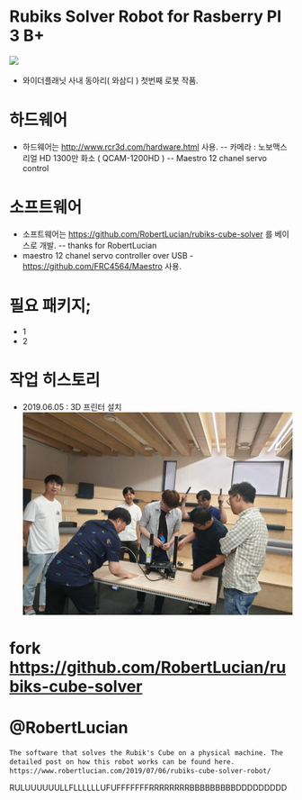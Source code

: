 # Rubiks Solver Robot for Rasberry PI 3 B+

![](http://www.widerplanet.com/inc/images/common/widerplanet_logo.png)
 - 와이더플래닛 사내 동아리( 와삼디 ) 첫번째 로봇 작품.

# 하드웨어
 - 하드웨어는 http://www.rcr3d.com/hardware.html 사용.
 -- 카메라 : 노보맥스 리얼 HD 1300만 화소 ( QCAM-1200HD )
 -- Maestro 12 chanel servo control

# 소프트웨어
 - 소프트웨어는 https://github.com/RobertLucian/rubiks-cube-solver 를 베이스로 개발.
 -- thanks for RobertLucian
 - maestro 12 chanel servo controller over USB - https://github.com/FRC4564/Maestro 사용.

# 필요 패키지;
 - 1
 - 2

# 작업 히스토리
 - 2019.06.05 : 3D 프린터 설치
![](https://github.com/dancal/wp_rubiks/blob/master/history/photo_2019-06-05-1.jpg)

# fork https://github.com/RobertLucian/rubiks-cube-solver 

# @RobertLucian
	The software that solves the Rubik's Cube on a physical machine. The detailed post on how this robot works can be found here.
   	https://www.robertlucian.com/2019/07/06/rubiks-cube-solver-robot/


RULUUUUUULLFLLLLLLUFUFFFFFFFRRRRRRRRBBBBBBBBBDDDDDDDDD
